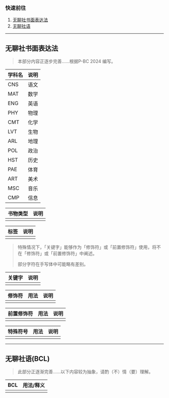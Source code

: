 ### 快速前往

1. [无聊社书面表达法](#1)
2. [无聊社语](#2)

***

## <span id="1">无聊社书面表达法</span>

> 本部分内容正逐步完善……根据P-BC 2024 编写。

|学科名|说明|
|--|--|
|CNS|语文|
|MAT|数学|
|ENG|英语|
|PHY|物理|
|CMT|化学|
|LVT|生物|
|ARL|地理|
|POL|政治|
|HST|历史|
|PAE|体育|
|ART|美术|
|MSC|音乐|
|CMP|信息|

|书物类型|说明|
|--|--|
|||

|标签|说明|
|--|--|
|||

> 特殊情况下，「关键字」能够作为「修饰符」或「前置修饰符」使用，将不在「修饰符」或「前置修饰符」中阐述。
> 
> 部分字符在手写体中可能略有差别。

|关键字|说明|
|--|--|
|||

|修饰符|用法|说明|
|--|--|--|
||||

|前置修饰符|用法|说明|
|--|--|--|
||||

|特殊符号|用法|说明|
|--|--|--|
||||

***

## <span id="2">无聊社语(BCL)</span>

> 此部分正逐渐完善……以下内容较为抽象，请酌（不）情（要）理解。

|BCL|用法/释义|
|--|--|
|||
